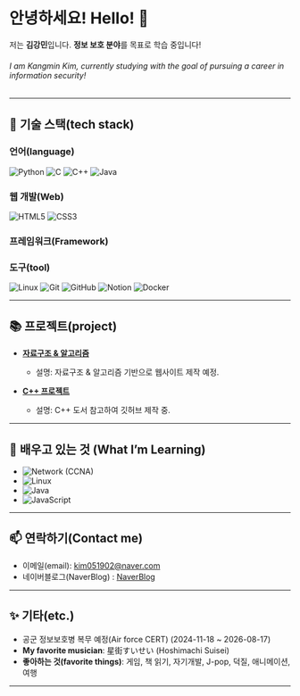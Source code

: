 # 안녕하세요! Hello! 👋 

저는 **김강민**입니다. **정보 보호 분야**를 목표로 학습 중입니다!

###### I am Kangmin Kim, currently studying with the goal of pursuing a career in information security!
---

## 🚀 기술 스택(tech stack)

### 언어(language)
![Python](https://img.shields.io/badge/-Python-3776AB?style=flat-square&logo=python&logoColor=white) 
![C](https://img.shields.io/badge/-C-00599C?style=flat-square&logo=c&logoColor=white) 
![C++](https://img.shields.io/badge/-C++-00599C?style=flat-square&logo=c%2B%2B&logoColor=white) 
![Java](https://img.shields.io/badge/-Java-007396?style=flat-square&logo=openjdk&logoColor=white)

### 웹 개발(Web)
![HTML5](https://img.shields.io/badge/-HTML5-E34F26?style=flat-square&logo=html5&logoColor=white) 
![CSS3](https://img.shields.io/badge/-CSS3-1572B6?style=flat-square&logo=css3&logoColor=white)

### 프레임워크(Framework)

### 도구(tool)
![Linux](https://img.shields.io/badge/-Linux-FCC624?style=flat-square&logo=linux&logoColor=black)
![Git](https://img.shields.io/badge/-Git-F05032?style=flat-square&logo=git&logoColor=white) 
![GitHub](https://img.shields.io/badge/-GitHub-181717?style=flat-square&logo=github&logoColor=white) 
![Notion](https://img.shields.io/badge/-Notion-000000?style=flat-square&logo=notion&logoColor=white) 
![Docker](https://img.shields.io/badge/-Docker-2496ED?style=flat-square&logo=docker&logoColor=white)


---

## 📚 프로젝트(project)
- **[자료구조 & 알고리즘](https://github.com/VERUS2621/Data-Structure-Algorithm-kr-)** 
  - 설명: 자료구조 & 알고리즘 기반으로 웹사이트 제작 예정.
  
- **[C++ 프로젝트](https://github.com/VERUS2621/Cpp)** 
  - 설명: C++ 도서 참고하여 깃허브 제작 중.

---

## 🌱 배우고 있는 것 (What I’m Learning)

- ![Network (CCNA)](https://img.shields.io/badge/-Network_(CCNA)-blue?style=flat-square&logo=cisco&logoColor=white)
- ![Linux](https://img.shields.io/badge/-Linux-FCC624?style=flat-square&logo=linux&logoColor=black)
- ![Java](https://img.shields.io/badge/-Java-007396?style=flat-square&logo=openjdk&logoColor=white)
- ![JavaScript](https://img.shields.io/badge/-JavaScript-F7DF1E?style=flat-square&logo=javascript&logoColor=black)

---

## 📫 연락하기(Contact me)
- 이메일(email): [kim051902@naver.com](mailto:kim051902@naver.com)
- 네이버블로그(NaverBlog) : [NaverBlog](https://blog.naver.com/revrow2621)
---

## ✨ 기타(etc.)
- 공군 정보보호병 복무 예정(Air force CERT) (2024-11-18 ~ 2026-08-17)
- **My favorite musician**: 星街すいせい (Hoshimachi Suisei)
- **좋아하는 것(favorite things)**: 게임, 책 읽기, 자기개발, J-pop, 덕질, 애니메이션, 여행

---
